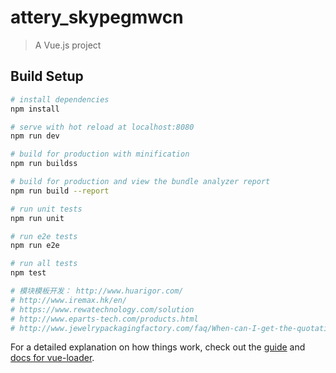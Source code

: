 # attery_skypegmwcn

> A Vue.js project

## Build Setup

``` bash
# install dependencies
npm install

# serve with hot reload at localhost:8080
npm run dev

# build for production with minification
npm run buildss

# build for production and view the bundle analyzer report
npm run build --report

# run unit tests
npm run unit

# run e2e tests
npm run e2e

# run all tests
npm test

# 模块模板开发： http://www.huarigor.com/
# http://www.iremax.hk/en/ 
# https://www.rewatechnology.com/solution 
# http://www.eparts-tech.com/products.html 
# http://www.jewelrypackagingfactory.com/faq/When-can-I-get-the-quotation-f.html
```

For a detailed explanation on how things work, check out the [guide](http://vuejs-templates.github.io/webpack/) and [docs for vue-loader](http://vuejs.github.io/vue-loader).
